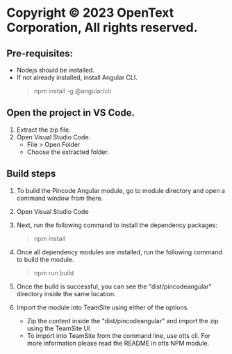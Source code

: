 # Copyright © 2023 OpenText Corporation, All rights reserved.

## Pre-requisites:

- Nodejs should be installed.
- If not already installed, install Angular CLI.
  >  npm install -g @angular/cli

## Open the project in VS Code.
1. Extract the zip file.
2. Open Visual Studio Code.
    - File > Open Folder
    - Choose the extracted folder.

## Build steps

1. To build the Pincode Angular module, go to module directory and open a command window from there.
2. Open Visual Studio Code
2. Next, run the following command to install the dependency packages:

   > npm install
   
3. Once all dependency modules are installed, run the following command to build the module.

   > npm run build

4. Once the build is successful, you can see the "dist/pincodeangular" directory inside the same location.
5. Import the module into TeamSite using either of the options.
    - Zip the content inside the "dist/pincodeangular" and import the zip using the TeamSite UI
    - To import into TeamSite from the command line, use otts cli. For more information please read the README in otts NPM module.
